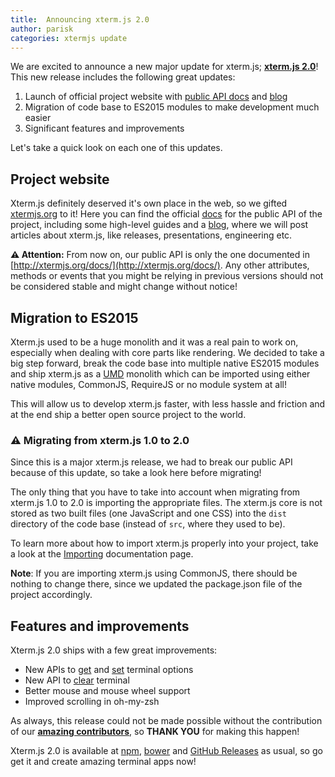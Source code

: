 ```yaml
---
title:  Announcing xterm.js 2.0
author: parisk
categories: xtermjs update
---
```


We are excited to announce a new major update for xterm.js; **<a href="https://github.com/sourcelair/xterm.js" target="_blank">xterm.js 2.0</a>**! This new release includes the following great updates:

1. Launch of official project website with [public API docs](/docs/) and [blog](/blog/)
2. Migration of code base to ES2015 modules to make development much easier
3. Significant features and improvements

Let's take a quick look on each one of this updates.

## Project website
Xterm.js definitely deserved it's own place in the web, so we gifted [xtermjs.org](http://xtermjs.org) to it! Here you can find the official [docs](/docs/) for the public API of the project, including some high-level guides and a [blog](/blog/), where we will post articles about xterm.js, like releases, presentations, engineering etc.

**⚠️  Attention:** From now on, our public API is only the one documented in [http://xtermjs.org/docs/](http://xtermjs.org/docs/). Any other attributes, methods or events that you might be relying in previous versions should not be considered stable and might change without notice!

## Migration to ES2015
Xterm.js used to be a huge monolith and it was a real pain to work on, especially when dealing with core parts like rendering. We decided to take a big step forward, break the code base into multiple native ES2015 modules and ship xterm.js as a [UMD](https://github.com/umdjs/umd) monolith which can be imported using either native modules, CommonJS, RequireJS or no module system at all!

This will allow us to develop xterm.js faster, with less hassle and friction and at the end ship a better open source project to the world.

### ⚠️  Migrating from xterm.js 1.0 to 2.0
Since this is a major xterm.js release, we had to break our public API because of this update, so take a look here before migrating!

The only thing that you have to take into account when migrating from xterm.js 1.0 to 2.0 is importing the appropriate files. The xterm.js core is not stored as two built files (one JavaScript and one CSS) into the `dist` directory of the code base (instead of `src`, where they used to be).

To learn more about how to import xterm.js properly into your project, take a look at the [Importing](/docs/guides/import/) documentation page.

**Note**: If you are importing xterm.js using CommonJS, there should be nothing to change there, since we updated the package.json file of the project accordingly.

## Features and improvements
Xterm.js 2.0 ships with a few great improvements:

- New APIs to [get](http://xtermjs.org/docs/api/Terminal/#getoptionkey) and [set](http://xtermjs.org/docs/api/Terminal/#setoptionkey-value) terminal options
- New API to [clear](http://xtermjs.org/docs/api/Terminal/#clear) terminal
- Better mouse and mouse wheel support
- Improved scrolling in oh-my-zsh

As always, this release could not be made possible without the contribution of our [**amazing contributors**](https://github.com/sourcelair/xterm.js/blob/2.0.1/AUTHORS), so **THANK YOU** for making this happen!

Xterm.js 2.0 is available at [npm](http://npmjs.org/package/xterm), [bower](https://bower.io) and [GitHub Releases](https://github.com/sourcelair/xterm.js/releases/tag/2.0.1) as usual, so go get it and create amazing terminal apps now!